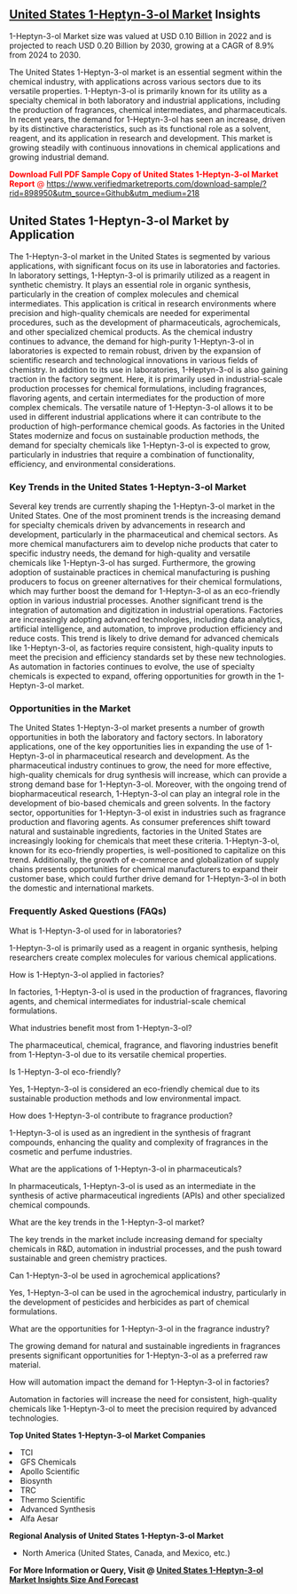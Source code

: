 <h2><a href="https://www.verifiedmarketreports.com/download-sample/?rid=898950&amp;utm_source=Github&amp;utm_medium=218" target="_blank">United States 1-Heptyn-3-ol Market</a> Insights</h2><p>1-Heptyn-3-ol Market size was valued at USD 0.10 Billion in 2022 and is projected to reach USD 0.20 Billion by 2030, growing at a CAGR of 8.9% from 2024 to 2030.</p><p><p>The United States 1-Heptyn-3-ol market is an essential segment within the chemical industry, with applications across various sectors due to its versatile properties. 1-Heptyn-3-ol is primarily known for its utility as a specialty chemical in both laboratory and industrial applications, including the production of fragrances, chemical intermediates, and pharmaceuticals. In recent years, the demand for 1-Heptyn-3-ol has seen an increase, driven by its distinctive characteristics, such as its functional role as a solvent, reagent, and its application in research and development. This market is growing steadily with continuous innovations in chemical applications and growing industrial demand. <p><span class=""><span style="color: #ff0000;"><strong>Download Full PDF Sample Copy of United States 1-Heptyn-3-ol Market Report</strong> @ </span><a href="https://www.verifiedmarketreports.com/download-sample/?rid=898950&amp;utm_source=Github&amp;utm_medium=218" target="_blank">https://www.verifiedmarketreports.com/download-sample/?rid=898950&amp;utm_source=Github&amp;utm_medium=218</a></span></p></p> <h2>United States 1-Heptyn-3-ol Market by Application</h2> <p>The 1-Heptyn-3-ol market in the United States is segmented by various applications, with significant focus on its use in laboratories and factories. In laboratory settings, 1-Heptyn-3-ol is primarily utilized as a reagent in synthetic chemistry. It plays an essential role in organic synthesis, particularly in the creation of complex molecules and chemical intermediates. This application is critical in research environments where precision and high-quality chemicals are needed for experimental procedures, such as the development of pharmaceuticals, agrochemicals, and other specialized chemical products. As the chemical industry continues to advance, the demand for high-purity 1-Heptyn-3-ol in laboratories is expected to remain robust, driven by the expansion of scientific research and technological innovations in various fields of chemistry. In addition to its use in laboratories, 1-Heptyn-3-ol is also gaining traction in the factory segment. Here, it is primarily used in industrial-scale production processes for chemical formulations, including fragrances, flavoring agents, and certain intermediates for the production of more complex chemicals. The versatile nature of 1-Heptyn-3-ol allows it to be used in different industrial applications where it can contribute to the production of high-performance chemical goods. As factories in the United States modernize and focus on sustainable production methods, the demand for specialty chemicals like 1-Heptyn-3-ol is expected to grow, particularly in industries that require a combination of functionality, efficiency, and environmental considerations. <h3>Key Trends in the United States 1-Heptyn-3-ol Market</h3> <p>Several key trends are currently shaping the 1-Heptyn-3-ol market in the United States. One of the most prominent trends is the increasing demand for specialty chemicals driven by advancements in research and development, particularly in the pharmaceutical and chemical sectors. As more chemical manufacturers aim to develop niche products that cater to specific industry needs, the demand for high-quality and versatile chemicals like 1-Heptyn-3-ol has surged. Furthermore, the growing adoption of sustainable practices in chemical manufacturing is pushing producers to focus on greener alternatives for their chemical formulations, which may further boost the demand for 1-Heptyn-3-ol as an eco-friendly option in various industrial processes. Another significant trend is the integration of automation and digitization in industrial operations. Factories are increasingly adopting advanced technologies, including data analytics, artificial intelligence, and automation, to improve production efficiency and reduce costs. This trend is likely to drive demand for advanced chemicals like 1-Heptyn-3-ol, as factories require consistent, high-quality inputs to meet the precision and efficiency standards set by these new technologies. As automation in factories continues to evolve, the use of specialty chemicals is expected to expand, offering opportunities for growth in the 1-Heptyn-3-ol market. <h3>Opportunities in the Market</h3> <p>The United States 1-Heptyn-3-ol market presents a number of growth opportunities in both the laboratory and factory sectors. In laboratory applications, one of the key opportunities lies in expanding the use of 1-Heptyn-3-ol in pharmaceutical research and development. As the pharmaceutical industry continues to grow, the need for more effective, high-quality chemicals for drug synthesis will increase, which can provide a strong demand base for 1-Heptyn-3-ol. Moreover, with the ongoing trend of biopharmaceutical research, 1-Heptyn-3-ol can play an integral role in the development of bio-based chemicals and green solvents. In the factory sector, opportunities for 1-Heptyn-3-ol exist in industries such as fragrance production and flavoring agents. As consumer preferences shift toward natural and sustainable ingredients, factories in the United States are increasingly looking for chemicals that meet these criteria. 1-Heptyn-3-ol, known for its eco-friendly properties, is well-positioned to capitalize on this trend. Additionally, the growth of e-commerce and globalization of supply chains presents opportunities for chemical manufacturers to expand their customer base, which could further drive demand for 1-Heptyn-3-ol in both the domestic and international markets. <h3>Frequently Asked Questions (FAQs)</h3> <p>What is 1-Heptyn-3-ol used for in laboratories?</p> <p>1-Heptyn-3-ol is primarily used as a reagent in organic synthesis, helping researchers create complex molecules for various chemical applications.</p> <p>How is 1-Heptyn-3-ol applied in factories?</p> <p>In factories, 1-Heptyn-3-ol is used in the production of fragrances, flavoring agents, and chemical intermediates for industrial-scale chemical formulations.</p> <p>What industries benefit most from 1-Heptyn-3-ol?</p> <p>The pharmaceutical, chemical, fragrance, and flavoring industries benefit from 1-Heptyn-3-ol due to its versatile chemical properties.</p> <p>Is 1-Heptyn-3-ol eco-friendly?</p> <p>Yes, 1-Heptyn-3-ol is considered an eco-friendly chemical due to its sustainable production methods and low environmental impact.</p> <p>How does 1-Heptyn-3-ol contribute to fragrance production?</p> <p>1-Heptyn-3-ol is used as an ingredient in the synthesis of fragrant compounds, enhancing the quality and complexity of fragrances in the cosmetic and perfume industries.</p> <p>What are the applications of 1-Heptyn-3-ol in pharmaceuticals?</p> <p>In pharmaceuticals, 1-Heptyn-3-ol is used as an intermediate in the synthesis of active pharmaceutical ingredients (APIs) and other specialized chemical compounds.</p> <p>What are the key trends in the 1-Heptyn-3-ol market?</p> <p>The key trends in the market include increasing demand for specialty chemicals in R&D, automation in industrial processes, and the push toward sustainable and green chemistry practices.</p> <p>Can 1-Heptyn-3-ol be used in agrochemical applications?</p> <p>Yes, 1-Heptyn-3-ol can be used in the agrochemical industry, particularly in the development of pesticides and herbicides as part of chemical formulations.</p> <p>What are the opportunities for 1-Heptyn-3-ol in the fragrance industry?</p> <p>The growing demand for natural and sustainable ingredients in fragrances presents significant opportunities for 1-Heptyn-3-ol as a preferred raw material.</p> <p>How will automation impact the demand for 1-Heptyn-3-ol in factories?</p> <p>Automation in factories will increase the need for consistent, high-quality chemicals like 1-Heptyn-3-ol to meet the precision required by advanced technologies.</p> </p><p><strong>Top United States 1-Heptyn-3-ol Market Companies</strong></p><div data-test-id=""><p><li>TCI</li><li> GFS Chemicals</li><li> Apollo Scientific</li><li> Biosynth</li><li> TRC</li><li> Thermo Scientific</li><li> Advanced Synthesis</li><li> Alfa Aesar</li></p><div><strong>Regional Analysis of&nbsp;United States 1-Heptyn-3-ol Market</strong></div><ul><li dir="ltr"><p dir="ltr">North America&nbsp;(United States, Canada, and Mexico, etc.)</p></li></ul><p><strong>For More Information or Query, Visit @&nbsp;</strong><strong><a href="https://www.verifiedmarketreports.com/product/1-heptyn-3-ol-market/?utm_source=Github&amp;utm_medium=218" target="_blank">United States 1-Heptyn-3-ol Market Insights Size And Forecast</a></strong></p></div>
